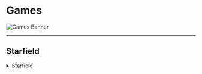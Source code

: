 # Games

![Games Banner](https://small.fileditchstuff.me/s18/sihTyygBwXRmLKGoNGX.png)

---

## Starfield
<details>
<summary>Starfield</summary>
<pre><a href="magnet:?xt=urn:btih:4B3FBFE6EE724CA358F33114AD2AE15C3FAD9873&dn=Starfield+%28v1.7.23.0+%2B+2+DLCs+%2B+Bonus+Artbook+%26amp%3B+OST%2C+MULTi9%29+%5BFitGirl+Repack%2C+Selective+Download+-+from+62.2+GB%5D&tr=http%3A%2F%2Ftracker.gbitt.info%3A80%2Fannounce&tr=udp%3A%2F%2Fopentracker.i2p.rocks%3A6969%2Fannounce&tr=http%3A%2F%2Ftracker.ccp.ovh%3A6969%2Fannounce&tr=udp%3A%2F%2Ftracker.ccp.ovh%3A6969%2Fannounce&tr=udp%3A%2F%2Ftracker.torrent.eu.org%3A451%2Fannounce&tr=udp%3A%2F%2Ftracker.torrent.eu.org%3A451%2Fannounce&tr=udp%3A%2F%2Ftracker.openbittorrent.com%3A6969%2Fannounce&tr=udp%3A%2F%2Ftracker.openbittorrent.com%3A80%2Fannounce&tr=udp%3A%2F%2Fexodus.desync.com%3A6969%2Fannounce&tr=udp%3A%2F%2Ftracker.theoks.net%3A6969%2Fannounce&tr=https%3A%2F%2Ftracker.tamersunion.org%3A443%2Fannounce&tr=http%3A%2F%2Fopen.acgnxtracker.com%3A80%2Fannounce&tr=http%3A%2F%2Fopen.acgtracker.com%3A1096%2Fannounce&tr=http%3A%2F%2Ftracker.bt4g.com%3A2095%2Fannounce&tr=udp%3A%2F%2Ftracker.opentrackr.org%3A1337%2Fannounce&tr=http%3A%2F%2Ftracker.openbittorrent.com%3A80%2Fannounce&tr=udp%3A%2F%2Fopentracker.i2p.rocks%3A6969%2Fannounce&tr=udp%3A%2F%2Ftracker.internetwarriors.net%3A1337%2Fannounce&tr=udp%3A%2F%2Ftracker.leechers-paradise.org%3A6969%2Fannounce&tr=udp%3A%2F%2Fcoppersurfer.tk%3A6969%2Fannounce&tr=udp%3A%2F%2Ftracker.zer0day.to%3A1337%2Fannounce" target="_blank">1337x FitGirl Repacks</a></pre>
<pre><a href="https://1fichier.com/?uefpw1fknq75ayz3ginr" target="_blank">Steamrip 1ficher</a></pre>
<pre><a href="https://small.fileditchstuff.me/s17/WoVMSkwZvBMsJgpsIETB.torrent" target="_blank">Starfield: Digital Premium Edition DODI Repacks Torrent File</a></pre>
<pre><a href="magnet:?xt=urn:btih:RNMZGDJPRZEVTL3XUFGHX33AHXCYGTTS&dn=Starfield%20%5BDODI%20Repack%5D&tr=udp%3A%2F%2F9.rarbg.to%3A2870%2Fannounce" target="_blank">Starfield: Digital Premium Edition DODI Repacks Magnet Link</a></pre>
<pre><a href="https://pasteform.com/KEOvG/" target="_blank">Starfield: Digital Premium Edition DODI Repacks DataNodes</a></pre>
<pre><a href="https://www.filecrypt.cc/Container/E386454A56.html" target="_blank">Starfield: Digital Premium Edition GameBounty Direct Download DataNodes</a></pre>
<pre><a href="https://pastebin.com/xg5rmjU6" target="_blank">SCNLOG RUNE NitroFlare</a></pre>
<pre><a href="https://pastebin.com/eBiRkX7G" target="_blank">SCNLOG RUNE ddownload</a></pre>
<pre><a href="https://pastebin.com/rw8pMBb6" target="_blank">SCNLOG mirrorrace</a></pre>
</details>
